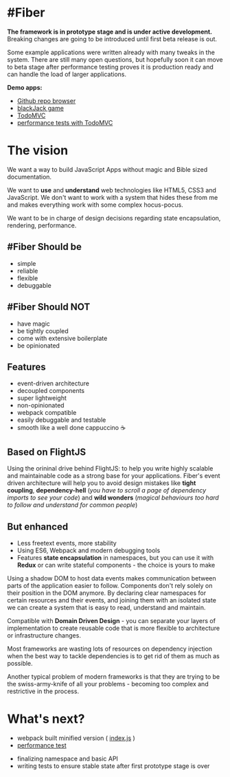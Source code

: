 # #Fiber
**The framework is in prototype stage and is under active development.** Breaking changes are going to be introduced until first beta release is out.

Some example applications were written already with many tweaks in the system. There are still many open questions, but hopefully soon it can move to beta stage after performance testing proves it is production ready and can handle the load of larger applications.

**Demo apps:**
- [Github repo browser](https://github.com/FiberJS/github-repo-browser)
- [blackJack game](https://github.com/FiberJS/fiber-blackjack)
- [TodoMVC](https://github.com/FiberJS/todoMVC)
- [performance tests with TodoMVC](https://github.com/FiberJS/todoMVC-performance-test)

# The vision

We want a way to build JavaScript Apps without magic and Bible sized documentation.

We want to **use** and **understand** web technologies like HTML5, CSS3 and JavaScript.
We don't want to work with a system that hides these from me and makes everything
work with some complex hocus-pocus.

We want to be in charge of design decisions regarding state encapsulation, rendering,
performance.

## #Fiber Should be
- simple
- reliable
- flexible
- debuggable

## #Fiber Should NOT  
- have magic
- be tightly coupled
- come with extensive boilerplate
- be opinionated

## Features
- event-driven architecture
- decoupled components
- super lightweight
- non-opinionated
- webpack compatible
- easily debuggable and testable
- smooth like a well done cappuccino :coffee:

## Based on FlightJS
Using the orininal drive behind FlightJS: to help you write highly scalable and maintainable code as a strong base for your applications. Fiber's event driven architecture will help you to avoid design mistakes like **tight coupling**, **dependency-hell** (*you have to scroll a page of dependency imports to see your code*) and **wild wonders** (*magical behaviours too hard to follow and understand for common people*)

## But enhanced
- Less freetext events, more stability
- Using ES6, Webpack and modern debugging tools
- Features **state encapsulation** in namespaces, but you can use it with **Redux** or can write stateful components - the choice is yours to make

Using a shadow DOM to host data events makes communication between parts of the application easier to follow. Components don't rely solely on their position in the DOM anymore. By declaring clear namespaces for certain resources and their events, and joining them with an isolated state we can create a system that is easy to read, understand and maintain.

Compatible with **Domain Driven Design** - you can separate your layers of implementation to create reusable code that is more flexible to architecture or infrastructure changes.

Most frameworks are wasting lots of resources on dependency injection when the best way to tackle dependencies is to get rid of them as much as possible.

Another typical problem of modern frameworks is that they are trying to be the swiss-army-knife of all your problems - becoming too complex and restrictive in the process.

# What's next?

+ webpack built minified version ( [index.js](https://github.com/FiberJS/fiber-framework/blob/master/index.js) )
+ [performance test](https://fiberjs-performance-test.herokuapp.com/)
- finalizing namespace and basic API
- writing tests to ensure stable state after first prototype stage is over
